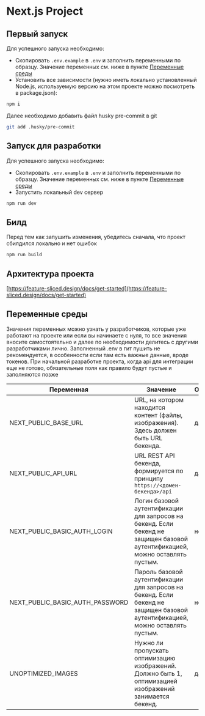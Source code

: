 # Next.js Project

## Первый запуск
Для успешного запуска необходимо:

- Скопировать `.env.example` в `.env` и заполнить переменными по образцу. Значение переменных см. ниже в пункте [Переменные среды](#переменные-среды)
- Установить все зависимости (нужно иметь локально установленный Node.js, используемую версию на этом проекте можно посмотреть в package.json):

```bash
npm i
```

Далее необходимо добавить файл husky pre-commit в git
```bash
git add .husky/pre-commit
```


## Запуск для разработки

Для успешного запуска необходимо:

- Скопировать `.env.example` в `.env` и заполнить переменными по образцу. Значение переменных см. ниже в пункте [Переменные среды](#переменные-среды)
- Запустить локальный dev сервер

```bash
npm run dev
```

## Билд

Перед тем как запушить изменения, убедитесь сначала, что проект сбилдился локально и нет ошибок

```bash
npm run build
```

## Архитектура проекта

[https://feature-sliced.design/docs/get-started](https://feature-sliced.design/docs/get-started)

## Переменные среды

Значения переменных можно узнать у разработчиков, которые уже работают на проекте или если вы начинаете с нуля, то все значения вносите самостоятельно и далее по необходимости делитесь с другими разработчиками лично. Заполненный .env в гит пушить не рекомендуется, в особенности если там есть важные данные, вроде токенов.
При начальной разработке проекта, когда api для интеграции еще не готово, обязательные поля как правило будут пустые и заполняются позже

| Переменная                      | Значение                                                                                                                      | Обязательно |
| ------------------------------- | ----------------------------------------------------------------------------------------------------------------------------- | ----------- |
| NEXT_PUBLIC_BASE_URL            | URL, на котором находится контент (файлы, изображения). Здесь должен быть URL бекенда.                                        | да          |
| NEXT_PUBLIC_API_URL             | URL REST API бекенда, формируется по принципу `https://<домен-бекенда>/api`                                                   | да          |
| NEXT_PUBLIC_BASIC_AUTH_LOGIN    | Логин базовой аутентификации для запросов на бекенд. Если бекенд не защищен базовой аутентификацией, можно оставлять пустым.  | нет         |
| NEXT_PUBLIC_BASIC_AUTH_PASSWORD | Пароль базовой аутентификации для запросов на бекенд. Если бекенд не защищен базовой аутентификацией, можно оставлять пустым. | нет         |
| UNOPTIMIZED_IMAGES              | Нужно ли пропускать оптимизацию изображений. Должно быть 1, оптимизацией изображений занимается бекенд.                       | да          |
